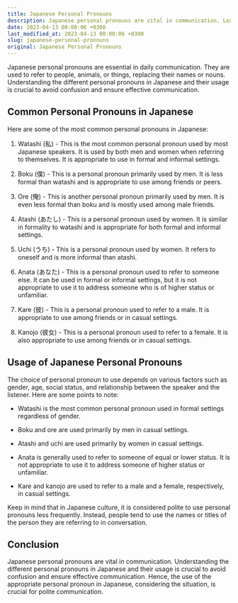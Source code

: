 ```yaml
---
title: Japanese Personal Pronouns
description: Japanese personal pronouns are vital in communication. Learn about the common personal pronouns in Japanese and their usage with this comprehensive guide.
date: 2023-04-13 00:00:06 +0300
last_modified_at: 2023-04-13 00:00:06 +0300
slug: japanese-personal-pronouns
original: Japanese Personal Pronouns
---
```

Japanese personal pronouns are essential in daily communication. They are used to refer to people, animals, or things, replacing their names or nouns. Understanding the different personal pronouns in Japanese and their usage is crucial to avoid confusion and ensure effective communication.

## Common Personal Pronouns in Japanese

Here are some of the most common personal pronouns in Japanese:

1. Watashi (私) - This is the most common personal pronoun used by most Japanese speakers. It is used by both men and women when referring to themselves. It is appropriate to use in formal and informal settings.

2. Boku (僕) - This is a personal pronoun primarily used by men. It is less formal than watashi and is appropriate to use among friends or peers.

3. Ore (俺) - This is another personal pronoun primarily used by men. It is even less formal than boku and is mostly used among male friends.

4. Atashi (あたし) - This is a personal pronoun used by women. It is similar in formality to watashi and is appropriate for both formal and informal settings.

5. Uchi (うち) - This is a personal pronoun used by women. It refers to oneself and is more informal than atashi.

6. Anata (あなた) - This is a personal pronoun used to refer to someone else. It can be used in formal or informal settings, but it is not appropriate to use it to address someone who is of higher status or unfamiliar.

7. Kare (彼) - This is a personal pronoun used to refer to a male. It is appropriate to use among friends or in casual settings.

8. Kanojo (彼女) - This is a personal pronoun used to refer to a female. It is also appropriate to use among friends or in casual settings.

## Usage of Japanese Personal Pronouns

The choice of personal pronoun to use depends on various factors such as gender, age, social status, and relationship between the speaker and the listener. Here are some points to note:

- Watashi is the most common personal pronoun used in formal settings regardless of gender.

- Boku and ore are used primarily by men in casual settings.

- Atashi and uchi are used primarily by women in casual settings.

- Anata is generally used to refer to someone of equal or lower status. It is not appropriate to use it to address someone of higher status or unfamiliar.

- Kare and kanojo are used to refer to a male and a female, respectively, in casual settings.

Keep in mind that in Japanese culture, it is considered polite to use personal pronouns less frequently. Instead, people tend to use the names or titles of the person they are referring to in conversation.

## Conclusion

Japanese personal pronouns are vital in communication. Understanding the different personal pronouns in Japanese and their usage is crucial to avoid confusion and ensure effective communication. Hence, the use of the appropriate personal pronoun in Japanese, considering the situation, is crucial for polite communication.